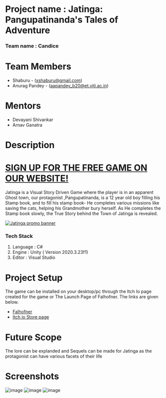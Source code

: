 # **Project name : Jatinga: Pangupatinanda's Tales of Adventure**
### **Team name : Candice**
# **Team Members**
* Shaburu - (xshaburu@gmail.com)
* Anurag Pandey - (aapandey_b20@et.vjti.ac.in)

# **Mentors**
* Devayani Shivankar
* Arnav Ganatra
# **Description**
 <h1><a href="https://shaburu.github.io/Falhofner/" target="_blank">SIGN UP FOR THE FREE GAME ON OUR WEBSITE! </a></h1>
 <p> Jatinga is a Visual Story Driven Game where the player is in an apparent Ghost town, our protagonist ,Pangupatinanda, is a 12 year old boy filling his Stamp book, and to fill his stamp book- He completes various missions like saving the cats, helping his Grandmother bury herself. As He completes the Stamp book slowly, the True Story behind  the Town of Jatinga is revealed. <p>
 

<a href="https://shaburu.github.io/Falhofner/" target="_blank">![Jatinga promo banner](https://user-images.githubusercontent.com/67481819/149756285-8fdfec5a-4acc-4a00-9332-347c401fabaa.jpg)</a>

 ### **Tech Stack**
1. Language : C#
2. Engine : Unity ( Version 2020.3.23f1)
3. Editor : Visual Studio

 # **Project Setup**
 The game can be installed on your desktop/pc through the Itch Io page created for the game or The Launch Page of Falhofner. The links are given below.
 * <a href="https://shaburu.github.io/Falhofner/" target="_blank"> Falhofner</a>
 * <a href="https://shaburu.itch.io/jatinga" target="_blank"> Itch io Store page</a>
 
 
# **Future Scope**
 The lore can be explanded and Sequels can be made for Jatinga as the protagonist can have various facets of their life
 
 # **Screenshots**
 ![image](https://user-images.githubusercontent.com/67481819/149765172-3d6837d9-54ac-444e-a416-d83e0c60409f.png)
![image](https://user-images.githubusercontent.com/67481819/149765245-5a806467-cbf2-4b67-9eb5-4279134171e8.png)
![image](https://user-images.githubusercontent.com/67481819/149765305-66dcd908-2b36-4318-9964-97088311bf77.png)

